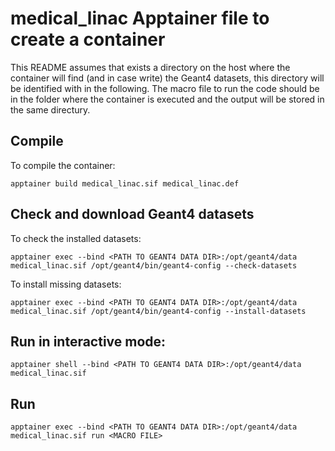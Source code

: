 # medical_linac Apptainer file to create a container

This README assumes that exists a directory on the host where the container will find (and in case write) the Geant4 datasets, this directory will be identified with  <PATH TO GEANT4 DATA DIR> in the following.
The macro file to run the code should be in the folder where the container is executed and the output will be stored in the same directury.

## Compile

To compile the container:
```
apptainer build medical_linac.sif medical_linac.def
```

## Check and download Geant4 datasets

To check the installed datasets:
```
apptainer exec --bind <PATH TO GEANT4 DATA DIR>:/opt/geant4/data medical_linac.sif /opt/geant4/bin/geant4-config --check-datasets
```

To install missing datasets:
```
apptainer exec --bind <PATH TO GEANT4 DATA DIR>:/opt/geant4/data medical_linac.sif /opt/geant4/bin/geant4-config --install-datasets
```

## Run in interactive mode:

```
apptainer shell --bind <PATH TO GEANT4 DATA DIR>:/opt/geant4/data medical_linac.sif
```

## Run

```
apptainer exec --bind <PATH TO GEANT4 DATA DIR>:/opt/geant4/data medical_linac.sif run <MACRO FILE>
```